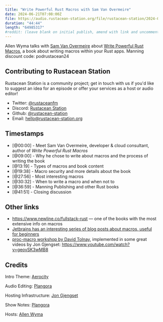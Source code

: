 ```yaml
---
title: "Write Powerful Rust Macros with Sam Van Overmeire"
date: 2024-06-21T07:08:00Z
file: https://audio.rustacean-station.org/file/rustacean-station/2024-06-21-sam-van-overmeire.mp3
duration: "44:44"
length: "64985317"
#reddit: (leave blank on initial publish, amend with link and uncomment this line after Reddit thread has been posted)
---
```


Allen Wyma talks with [Sam Van Overmeire](https://medium.com/@sam.van.overmeire) about [Write Powerful Rust Macros](https://www.manning.com/books/write-powerful-rust-macros), a book about writing macros within your Rust apps. Manning discount code: podrustacean24

## Contributing to Rustacean Station

Rustacean Station is a community project; get in touch with us if you'd like to suggest an idea for an episode or offer your services as a host or audio editor!

- Twitter: [@rustaceanfm](https://twitter.com/rustaceanfm)
- Discord: [Rustacean Station](https://discord.gg/cHc3Gyc)
- Github: [@rustacean-station](https://github.com/rustacean-station/)
- Email: [hello@rustacean-station.org](mailto:hello@rustacean-station.org)

## Timestamps

- [@00:00] - Meet Sam Van Overmeire, developer & cloud consultant, author of _Write Powerful Rust Macros_
- [@09:00] - Why he chose to write about macros and the process of writing the book
- [@13:19] - Types of macros and book content
- [@19:38] - Macro security and more details about the book
- [@27:56] - Most interesting macros
- [@30:32] - When to write a macro and when not to
- [@36:59] - Manning Publishing and other Rust books
- [@41:51] - Closing discussion

## Other links
- <https://www.newline.co/fullstack-rust> — one of the books with the most extensive info on macros
- [Jetbrains has an interesting series of blog posts about macros, useful for beginners](https://blog.jetbrains.com/rust/2022/03/18/procedural-macros-under-the-hood-part-i/)
- [proc-macro workshop by David Tolnay](https://github.com/dtolnay/proc-macro-workshop), implemented in some great videos by Jon Gjengset: <https://www.youtube.com/watch?v=geovSK3wMB8>

## Credits

Intro Theme: [Aerocity](https://twitter.com/AerocityMusic)

Audio Editing: [Plangora](https://twitter.com/plangora)

Hosting Infrastructure: [Jon Gjengset](https://twitter.com/jonhoo/)

Show Notes: [Plangora](https://twitter.com/plangora)

Hosts: [Allen Wyma](https://twitter.com/allenwyma)
